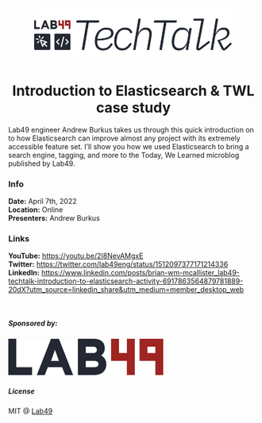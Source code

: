 <h3>&nbsp;</h3>
<p align="center">
  <img src=".github/tech-talk-logo.png" width="400">
</p>

<h1 align=center>Introduction to Elasticsearch & TWL case study</h1>

Lab49 engineer Andrew Burkus takes us through this quick introduction on to how Elasticsearch can improve almost any project with its extremely accessible feature set. I’ll show you how we used Elasticsearch to bring a search engine, tagging, and more to the Today, We Learned microblog published by Lab49.

### Info

**Date:** April 7th, 2022  
**Location:** Online  
**Presenters:** Andrew Burkus  

### Links
**YouTube:** https://youtu.be/2I8NevAMgxE  
**Twitter:**  https://twitter.com/lab49eng/status/1512097377171214336    
**LinkedIn:** https://www.linkedin.com/posts/brian-wm-mcallister_lab49-techtalk-introduction-to-elasticsearch-activity-6917863564879781889-20dX?utm_source=linkedin_share&utm_medium=member_desktop_web  

<br />

##### Sponsored by:

<a href="https://lab49.com">
  <img src=".github/logo.svg" />
</a>

##### License

MIT @ [Lab49](https://lab49.com)
